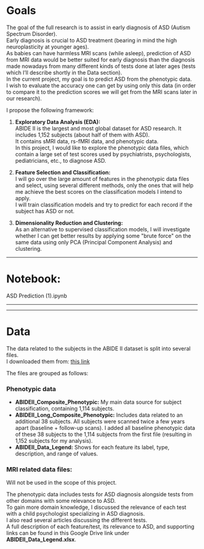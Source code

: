 

# Goals

The goal of the full research is to assist in early diagnosis of ASD (Autism Spectrum Disorder).  
Early diagnosis is crucial to ASD treatment (bearing in mind the high neuroplasticity at younger ages).  
As babies can have harmless MRI scans (while asleep), prediction of ASD from MRI data would be better suited for early diagnosis than the diagnosis made nowadays from many different kinds of tests done at later ages (tests which I’ll describe shortly in the Data section).  
In the current project, my goal is to predict ASD from the phenotypic data.  
I wish to evaluate the accuracy one can get by using only this data (in order to compare it to the prediction scores we will get from the MRI scans later in our research).

I propose the following framework:

1. **Exploratory Data Analysis (EDA):**  
   ABIDE II is the largest and most global dataset for ASD research. It includes 1,152 subjects (about half of them with ASD).  
   It contains sMRI data, rs-fMRI data, and phenotypic data.  
   In this project, I would like to explore the phenotypic data files, which contain a large set of test scores used by psychiatrists, psychologists, pediatricians, etc., to diagnose ASD.

2. **Feature Selection and Classification:**  
   I will go over the large amount of features in the phenotypic data files and select, using several different methods, only the ones that will help me achieve the best scores on the classification models I intend to apply.  
   I will train classification models and try to predict for each record if the subject has ASD or not.

3. **Dimensionality Reduction and Clustering:**  
   As an alternative to supervised classification models, I will investigate whether I can get better results by applying some "brute force" on the same data using only PCA (Principal Component Analysis) and clustering.

---

# Notebook:

ASD Prediction (1).ipynb

---

---

# Data

The data related to the subjects in the ABIDE II dataset is split into several files.  
I downloaded them from: [this link](https://www.nitrc.org/frs/downloadlink.php/9108)

The files are grouped as follows:

### Phenotypic data
- **ABIDEII_Composite_Phenotypic:** My main data source for subject classification, containing 1,114 subjects.
- **ABIDEII_Long_Composite_Phenotypic:** Includes data related to an additional 38 subjects. All subjects were scanned twice a few years apart (baseline + follow-up scans). I added all baseline phenotypic data of these 38 subjects to the 1,114 subjects from the first file (resulting in 1,152 subjects for my analysis).
- **ABIDEII_Data_Legend:** Shows for each feature its label, type, description, and range of values.

### MRI related data files:
Will not be used in the scope of this project.

The phenotypic data includes tests for ASD diagnosis alongside tests from other domains with some relevance to ASD.  
To gain more domain knowledge, I discussed the relevance of each test with a child psychologist specializing in ASD diagnosis.  
I also read several articles discussing the different tests.  
A full description of each feature/test, its relevance to ASD, and supporting links can be found in this Google Drive link under **ABIDEII_Data_Legend.xlsx**.
